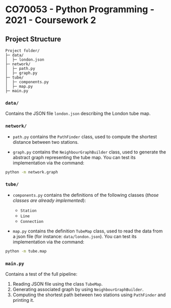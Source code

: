 # CO70053 - Python Programming - 2021 - Coursework 2

## Project Structure

```
Project folder/
├─ data/
│  ├─ london.json
├─ network/
│  ├─ path.py
│  ├─ graph.py
├─ tube/
│  ├─ components.py
│  ├─ map.py
├─ main.py
```

### `data/`

Contains the JSON file `london.json` describing the London tube map.

### `network/`

- `path.py` contains the `PathFinder` class, used to compute the shortest distance between two stations.


- `graph.py` contains the `NeighbourGraphBuilder` class, used to generate the abstract graph representing the tube map.
You can test its implementation via the command:
```bash
python -m network.graph
```

### `tube/`

- `components.py` contains the definitions of the following classes (_those classes are already implemented_):
  - `Station`
  - `Line`
  - `Connection`

- `map.py` contains the definition `TubeMap` class, used to read the data from a json file (for instance: `data/london.json`).
You can test its implementation via the command:
```bash
python -m tube.map
```

### `main.py`

Contains a test of the full pipeline:
1. Reading JSON file using the class `TubeMap`.
2. Generating associated graph by using `NeighbourGraphBuilder`.
3. Computing the shortest path between two stations using `PathFinder` and printing it.


